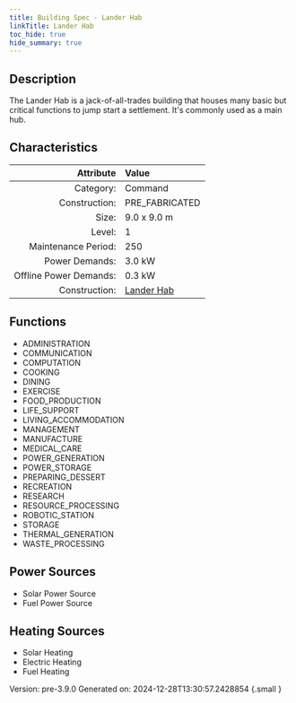 ```yaml
---
title: Building Spec - Lander Hab
linkTitle: Lander Hab
toc_hide: true
hide_summary: true
---
```


## Description
The Lander Hab is a jack-of-all-trades building that houses many basic but critical functions to jump start a settlement. It&#39;s commonly used as a main hub.

## Characteristics

| Attribute      | Value |
|--------:|:------|
|Category:|Command|
|Construction:|PRE_FABRICATED|
|Size:|9.0 x 9.0 m|
|Level:|1|
|Maintenance Period:|250|
|Power Demands:|3.0 kW|
|Offline Power Demands:|0.3 kW|
|Construction:|[Lander Hab](/docs/definitions/construction/lander-hab)|

## Functions
      
- ADMINISTRATION
- COMMUNICATION
- COMPUTATION
- COOKING
- DINING
- EXERCISE
- FOOD_PRODUCTION
- LIFE_SUPPORT
- LIVING_ACCOMMODATION
- MANAGEMENT
- MANUFACTURE
- MEDICAL_CARE
- POWER_GENERATION
- POWER_STORAGE
- PREPARING_DESSERT
- RECREATION
- RESEARCH
- RESOURCE_PROCESSING
- ROBOTIC_STATION
- STORAGE
- THERMAL_GENERATION
- WASTE_PROCESSING


## Power Sources
      
- Solar Power Source
- Fuel Power Source

## Heating Sources

- Solar Heating
- Electric Heating
- Fuel Heating

Version: pre-3.9.0 Generated on: 2024-12-28T13:30:57.2428854
{.small }